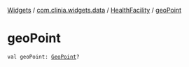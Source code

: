 [Widgets](../../index.md) / [com.clinia.widgets.data](../index.md) / [HealthFacility](index.md) / [geoPoint](./geo-point.md)

# geoPoint

`val geoPoint: `[`GeoPoint`](../-geo-point/index.md)`?`